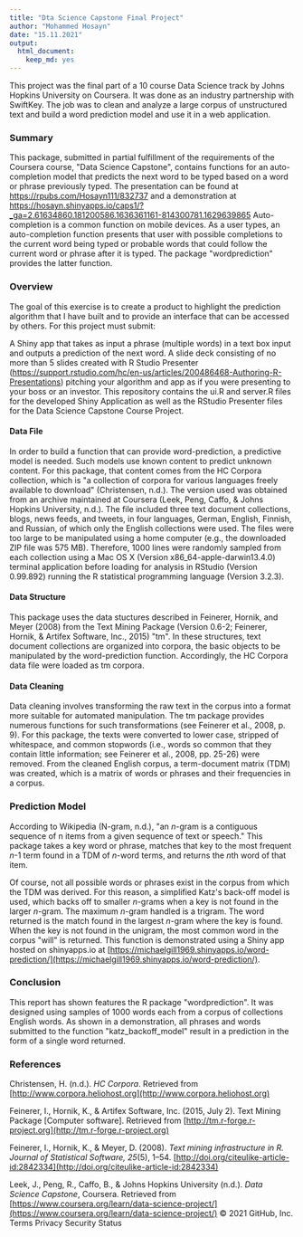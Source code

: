```yaml
---
title: "Dta Science Capstone Final Project"
author: "Mohammed Hosayn"
date: "15.11.2021"
output: 
  html_document: 
    keep_md: yes
---
```

This project was the final part of a 10 course Data Science track by Johns Hopkins University on Coursera. It was done as an industry partnership with SwiftKey. The job was to clean and analyze a large corpus of unstructured text and build a word prediction model and use it in a web application.
### Summary

This package, submitted in partial fulfillment of the requirements of the Coursera course, "Data Science Capstone", contains functions for an auto-completion model that predicts the next word to be typed based on a word or phrase previously typed.  The presentation can be found at https://rpubs.com/Hosayn111/832737   and a demonstration at https://hosayn.shinyapps.io/caps1/?_ga=2.61634860.181200586.1636361161-814300781.1629639865
Auto-completion is a common function on mobile devices. As a user types, an auto-completion function presents that user with possible completions to the current word being typed or probable words that could follow the current word or phrase after it is typed. The package "wordprediction" provides the latter function.

### Overview
The goal of this exercise is to create a product to highlight the prediction algorithm that I have built and to provide an interface that can be accessed by others. For this project must submit:

A Shiny app that takes as input a phrase (multiple words) in a text box input and outputs a prediction of the next word.
A slide deck consisting of no more than 5 slides created with R Studio Presenter (https://support.rstudio.com/hc/en-us/articles/200486468-Authoring-R-Presentations) pitching your algorithm and app as if you were presenting to your boss or an investor. This repository contains the ui.R and server.R files for the developed Shiny Application as well as the RStudio Presenter files for the Data Science Capstone Course Project.

#### Data File

In order to build a function that can provide word-prediction, a predictive model is needed.  Such models use known content to predict unknown content.  For this package, that content comes from the HC Corpora collection, which is "a collection of corpora for various languages freely available to download" (Christensen, n.d.). The version used was obtained from an archive maintained at Coursera (Leek, Peng, Caffo, & Johns Hopkins University, n.d.).  The file included three text document collections, blogs, news feeds, and tweets, in four languages, German, English, Finnish, and Russian, of which only the English collections were used.  The files were too large to be manipulated using a home computer (e.g., the downloaded ZIP file was 575 MB).  Therefore, 1000 lines were randomly sampled from each collection using a Mac OS X (Version x86_64-apple-darwin13.4.0) terminal application before loading for analysis in RStudio (Version 0.99.892) running the R statistical programming language (Version 3.2.3).

#### Data Structure

This package uses the data stuctures described in Feinerer, Hornik, and Meyer (2008) from the Text Mining Package (Version 0.6-2; Feinerer, Hornik, & Artifex Software, Inc., 2015) "tm".  In these structures, text document collections are organized into corpora, the basic objects to be manipulated by the word-prediction function.  Accordingly, the HC Corpora data file were loaded as tm corpora.

#### Data Cleaning

Data cleaning involves transforming the raw text in the corpus into a format more suitable for automated manipulation.  The tm package provides numerous functions for such transformations (see Feinerer et al., 2008, p. 9).  For this package, the texts were converted to lower case, stripped of whitespace, and common stopwords (i.e., words so common that they contain little information; see Feinerer et al., 2008, pp. 25-26) were removed.  From the cleaned English corpus, a term-document matrix (TDM) was created, which is a matrix of words or phrases and their frequencies in a corpus.

### Prediction Model

According to Wikipedia (N-gram, n.d.), "an *n*-gram is a contiguous sequence of n items from a given sequence of text or speech."  This package takes a key word or phrase, matches that key to the most frequent *n*-1 term found in a TDM of *n*-word terms, and returns the *n*th word of that item.

Of course, not all possible words or phrases exist in the corpus from which the TDM was derived.  For this reason, a simplified Katz's back-off model is used, which backs off to smaller *n*-grams when a key is not found in the larger *n*-gram.  The maximum *n*-gram handled is a trigram.  The word returned is the match found in the largest *n*-gram where the key is found.  When the key is not found in the unigram, the most common word in the corpus "will" is returned.  This function is demonstrated using a Shiny app hosted on shinyapps.io at [https://michaelgill1969.shinyapps.io/word-prediction/](https://michaelgill1969.shinyapps.io/word-prediction/).

### Conclusion

This report has shown features the R package "wordprediction".  It was designed using samples of 1000 words each from a corpus of collections English words.  As shown in a demonstration, all phrases and words submitted to the function "katz_backoff_model" result in a prediction in the form of a single word returned.

### References

Christensen, H. (n.d.). *HC Corpora*. Retrieved from [http://www.corpora.heliohost.org](http://www.corpora.heliohost.org)

Feinerer, I., Hornik, K., & Artifex Software, Inc. (2015, July 2). Text Mining Package [Computer software]. Retrieved from [http://tm.r-forge.r-project.org](http://tm.r-forge.r-project.org)

Feinerer, I., Hornik, K., & Meyer, D. (2008). *Text mining infrastructure in R. Journal of Statistical Software, 25*(5), 1–54. [http://doi.org/citeulike-article-id:2842334](http://doi.org/citeulike-article-id:2842334)

Leek, J., Peng, R., Caffo, B., & Johns Hopkins University (n.d.). *Data Science Capstone*, Coursera. Retrieved from [https://www.coursera.org/learn/data-science-project/](https://www.coursera.org/learn/data-science-project/)
© 2021 GitHub, Inc.
Terms
Privacy
Security
Status
